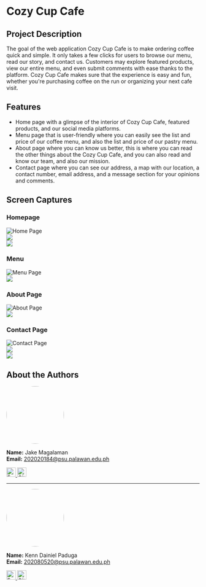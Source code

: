 # Cozy Cup Cafe

## Project Description

The goal of the web application Cozy Cup Cafe is to make ordering coffee quick and simple. It only takes a few clicks for users to browse our menu, read our story, and contact us. Customers may explore featured products, view our entire menu, and even submit comments with ease thanks to the platform. Cozy Cup Cafe makes sure that the experience is easy and fun, whether you're purchasing coffee on the run or organizing your next cafe visit.

## Features

- Home page with a glimpse of the interior of Cozy Cup Cafe, featured products, and our social media platforms.
- Menu page that is user-friendly where you can easily see the list and price of our coffee menu, and also the list and price of our pastry menu.
- About page where you can know us better, this is where you can read the other things about the Cozy Cup Cafe, and you can also read and know our team, and also our mission.
- Contact page where you can see our address, a map with our location, a contact number, email address, and a message section for your opinions and comments.

## Screen Captures

### Homepage
![Home Page](img/home.png)  
![](img/home2.png)  
![](img/home3.png)  

### Menu
![Menu Page](img/menu.png)  
![](img/menu2.png)  

### About Page
![About Page](img/about.png)  
![](img/about2.png)  

### Contact Page
![Contact Page](img/contact.png)  
![](img/contact2.png)  
![](img/contact3.png)  

## About the Authors

<img src="https://github.com/jekmagalaman.png" width="150" style="border-radius: 50%;">

**Name:** Jake Magalaman  
**Email:** 202020184@psu.palawan.edu.ph  

<a href="https://www.facebook.com/jake.magalaman">
  <img src="https://github.com/gauravghongde/social-icons/blob/master/PNG/Color/Facebook.png?raw=true" alt="Facebook" width="24">
</a>
<a href="https://github.com/jekmagalaman">
  <img src="https://github.com/gauravghongde/social-icons/blob/master/PNG/Color/Github.png?raw=true" alt="GitHub" width="24">
</a>

---

<img src="https://github.com/KDNLP.png" width="150" style="border-radius: 50%;">

**Name:** Kenn Dainiel Paduga  
**Email:** 202080520@psu.palawan.edu.ph  

<a href="https://www.facebook.com/kenn.dainiel.paduga">
  <img src="https://github.com/gauravghongde/social-icons/blob/master/PNG/Color/Facebook.png?raw=true" alt="Facebook" width="24">
</a>
<a href="https://github.com/KDNLP">
  <img src="https://github.com/gauravghongde/social-icons/blob/master/PNG/Color/Github.png?raw=true" alt="GitHub" width="24">
</a>
